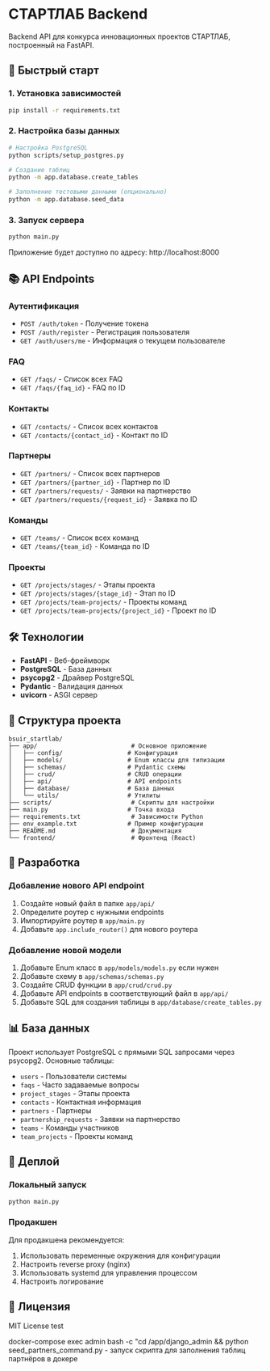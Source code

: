 # СТАРТЛАБ Backend

Backend API для конкурса инновационных проектов СТАРТЛАБ, построенный на FastAPI.

## 🚀 Быстрый старт

### 1. Установка зависимостей
```bash
pip install -r requirements.txt
```

### 2. Настройка базы данных
```bash
# Настройка PostgreSQL
python scripts/setup_postgres.py

# Создание таблиц
python -m app.database.create_tables

# Заполнение тестовыми данными (опционально)
python -m app.database.seed_data
```

### 3. Запуск сервера
```bash
python main.py
```

Приложение будет доступно по адресу: http://localhost:8000

## 📚 API Endpoints

### Аутентификация
- `POST /auth/token` - Получение токена
- `POST /auth/register` - Регистрация пользователя
- `GET /auth/users/me` - Информация о текущем пользователе

### FAQ
- `GET /faqs/` - Список всех FAQ
- `GET /faqs/{faq_id}` - FAQ по ID

### Контакты
- `GET /contacts/` - Список всех контактов
- `GET /contacts/{contact_id}` - Контакт по ID

### Партнеры
- `GET /partners/` - Список всех партнеров
- `GET /partners/{partner_id}` - Партнер по ID
- `GET /partners/requests/` - Заявки на партнерство
- `GET /partners/requests/{request_id}` - Заявка по ID

### Команды
- `GET /teams/` - Список всех команд
- `GET /teams/{team_id}` - Команда по ID

### Проекты
- `GET /projects/stages/` - Этапы проекта
- `GET /projects/stages/{stage_id}` - Этап по ID
- `GET /projects/team-projects/` - Проекты команд
- `GET /projects/team-projects/{project_id}` - Проект по ID

## 🛠️ Технологии

- **FastAPI** - Веб-фреймворк
- **PostgreSQL** - База данных
- **psycopg2** - Драйвер PostgreSQL
- **Pydantic** - Валидация данных
- **uvicorn** - ASGI сервер

## 📁 Структура проекта

```
bsuir_startlab/
├── app/                          # Основное приложение
│   ├── config/                  # Конфигурация
│   ├── models/                  # Enum классы для типизации
│   ├── schemas/                 # Pydantic схемы
│   ├── crud/                    # CRUD операции
│   ├── api/                     # API endpoints
│   ├── database/                # База данных
│   └── utils/                   # Утилиты
├── scripts/                      # Скрипты для настройки
├── main.py                      # Точка входа
├── requirements.txt              # Зависимости Python
├── env_example.txt              # Пример конфигурации
├── README.md                     # Документация
└── frontend/                     # Фронтенд (React)
```

## 🔧 Разработка

### Добавление нового API endpoint

1. Создайте новый файл в папке `app/api/`
2. Определите роутер с нужными endpoints
3. Импортируйте роутер в `app/main.py`
4. Добавьте `app.include_router()` для нового роутера

### Добавление новой модели

1. Добавьте Enum класс в `app/models/models.py` если нужен
2. Добавьте схему в `app/schemas/schemas.py`
3. Создайте CRUD функции в `app/crud/crud.py`
4. Добавьте API endpoints в соответствующий файл в `app/api/`
5. Добавьте SQL для создания таблицы в `app/database/create_tables.py`

## 📊 База данных

Проект использует PostgreSQL с прямыми SQL запросами через psycopg2. Основные таблицы:

- `users` - Пользователи системы
- `faqs` - Часто задаваемые вопросы
- `project_stages` - Этапы проекта
- `contacts` - Контактная информация
- `partners` - Партнеры
- `partnership_requests` - Заявки на партнерство
- `teams` - Команды участников
- `team_projects` - Проекты команд

## 🚀 Деплой

### Локальный запуск
```bash
python main.py
```

### Продакшен
Для продакшена рекомендуется:
1. Использовать переменные окружения для конфигурации
2. Настроить reverse proxy (nginx)
3. Использовать systemd для управления процессом
4. Настроить логирование

## 📝 Лицензия

MIT License
test

docker-compose exec admin bash -c "cd /app/django_admin && python seed_partners_command.py - запуск скрипта для заполнения таблиц партнёров в докере